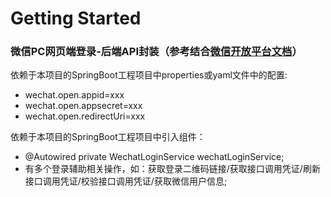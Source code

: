 # Getting Started

### 微信PC网页端登录-后端API封装（参考结合[微信开放平台文档](https://developers.weixin.qq.com/doc/oplatform/Website_App/WeChat_Login/Wechat_Login.html)）

依赖于本项目的SpringBoot工程项目中properties或yaml文件中的配置:
* wechat.open.appid=xxx
* wechat.open.appsecret=xxx
* wechat.open.redirectUri=xxx

依赖于本项目的SpringBoot工程项目中引入组件：
* @Autowired private WechatLoginService wechatLoginService;
* 有多个登录辅助相关操作，如：获取登录二维码链接/获取接口调用凭证/刷新接口调用凭证/校验接口调用凭证/获取微信用户信息;

